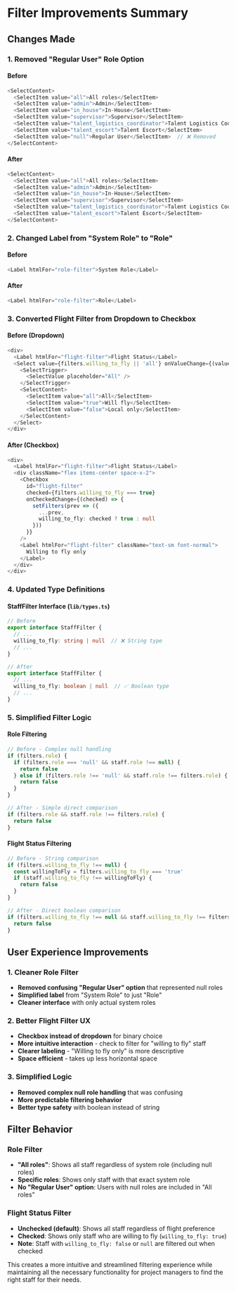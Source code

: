 # Filter Improvements Summary

## Changes Made

### 1. Removed "Regular User" Role Option

#### Before
```typescript
<SelectContent>
  <SelectItem value="all">All roles</SelectItem>
  <SelectItem value="admin">Admin</SelectItem>
  <SelectItem value="in_house">In-House</SelectItem>
  <SelectItem value="supervisor">Supervisor</SelectItem>
  <SelectItem value="talent_logistics_coordinator">Talent Logistics Coordinator</SelectItem>
  <SelectItem value="talent_escort">Talent Escort</SelectItem>
  <SelectItem value="null">Regular User</SelectItem>  // ❌ Removed
</SelectContent>
```

#### After
```typescript
<SelectContent>
  <SelectItem value="all">All roles</SelectItem>
  <SelectItem value="admin">Admin</SelectItem>
  <SelectItem value="in_house">In-House</SelectItem>
  <SelectItem value="supervisor">Supervisor</SelectItem>
  <SelectItem value="talent_logistics_coordinator">Talent Logistics Coordinator</SelectItem>
  <SelectItem value="talent_escort">Talent Escort</SelectItem>
</SelectContent>
```

### 2. Changed Label from "System Role" to "Role"

#### Before
```typescript
<Label htmlFor="role-filter">System Role</Label>
```

#### After
```typescript
<Label htmlFor="role-filter">Role</Label>
```

### 3. Converted Flight Filter from Dropdown to Checkbox

#### Before (Dropdown)
```typescript
<div>
  <Label htmlFor="flight-filter">Flight Status</Label>
  <Select value={filters.willing_to_fly || 'all'} onValueChange={(value) => setFilters(prev => ({ ...prev, willing_to_fly: value === 'all' ? null : value }))}>
    <SelectTrigger>
      <SelectValue placeholder="All" />
    </SelectTrigger>
    <SelectContent>
      <SelectItem value="all">All</SelectItem>
      <SelectItem value="true">Will fly</SelectItem>
      <SelectItem value="false">Local only</SelectItem>
    </SelectContent>
  </Select>
</div>
```

#### After (Checkbox)
```typescript
<div>
  <Label htmlFor="flight-filter">Flight Status</Label>
  <div className="flex items-center space-x-2">
    <Checkbox
      id="flight-filter"
      checked={filters.willing_to_fly === true}
      onCheckedChange={(checked) => {
        setFilters(prev => ({ 
          ...prev, 
          willing_to_fly: checked ? true : null 
        }))
      }}
    />
    <Label htmlFor="flight-filter" className="text-sm font-normal">
      Willing to fly only
    </Label>
  </div>
</div>
```

### 4. Updated Type Definitions

#### StaffFilter Interface (`lib/types.ts`)
```typescript
// Before
export interface StaffFilter {
  // ...
  willing_to_fly: string | null  // ❌ String type
  // ...
}

// After
export interface StaffFilter {
  // ...
  willing_to_fly: boolean | null  // ✅ Boolean type
  // ...
}
```

### 5. Simplified Filter Logic

#### Role Filtering
```typescript
// Before - Complex null handling
if (filters.role) {
  if (filters.role === 'null' && staff.role !== null) {
    return false
  } else if (filters.role !== 'null' && staff.role !== filters.role) {
    return false
  }
}

// After - Simple direct comparison
if (filters.role && staff.role !== filters.role) {
  return false
}
```

#### Flight Status Filtering
```typescript
// Before - String comparison
if (filters.willing_to_fly !== null) {
  const willingToFly = filters.willing_to_fly === 'true'
  if (staff.willing_to_fly !== willingToFly) {
    return false
  }
}

// After - Direct boolean comparison
if (filters.willing_to_fly !== null && staff.willing_to_fly !== filters.willing_to_fly) {
  return false
}
```

## User Experience Improvements

### 1. Cleaner Role Filter
- **Removed confusing "Regular User" option** that represented null roles
- **Simplified label** from "System Role" to just "Role"
- **Cleaner interface** with only actual system roles

### 2. Better Flight Filter UX
- **Checkbox instead of dropdown** for binary choice
- **More intuitive interaction** - check to filter for "willing to fly" staff
- **Clearer labeling** - "Willing to fly only" is more descriptive
- **Space efficient** - takes up less horizontal space

### 3. Simplified Logic
- **Removed complex null role handling** that was confusing
- **More predictable filtering behavior**
- **Better type safety** with boolean instead of string

## Filter Behavior

### Role Filter
- **"All roles"**: Shows all staff regardless of system role (including null roles)
- **Specific roles**: Shows only staff with that exact system role
- **No "Regular User" option**: Users with null roles are included in "All roles"

### Flight Status Filter
- **Unchecked (default)**: Shows all staff regardless of flight preference
- **Checked**: Shows only staff who are willing to fly (`willing_to_fly: true`)
- **Note**: Staff with `willing_to_fly: false` or `null` are filtered out when checked

This creates a more intuitive and streamlined filtering experience while maintaining all the necessary functionality for project managers to find the right staff for their needs.